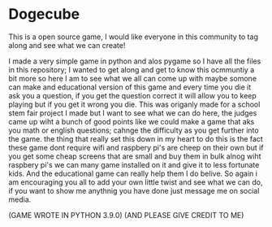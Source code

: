 # Dogecube
This is a open source game, I would like everyone in this community to tag along and see what we can create!

I made a very simple game in python and alos pygame so I have all the files in this repository; I wanted to get along and get to know this ocmmuntiy a bit more so here I am to 
see what we all can come up with maybe somone can make and educational version of this game and every time you die it ask you a question, if you get the question correct it 
will allow you to keep playing but if you get it wrong you die. This was origanly made for a school stem fair project I made but I want to see what we can do here, the judges 
came up wiht a bunch of good points like we could make a game that aks you math or english questions; cahnge the difficulty as you get further into the game. the thing that 
really set this down in my heart to do this is the fact these game dont require wifi and raspbery pi's are cheep on their own but if you get some cheap screens that are small
and buy them in bulk alnog wiht raspbery pi's we can many game installed on it and give it to less fortunate kids. And the educational game can really help them I do belive. 
So again i am encouraging you all to add your own little twist and see what we can do, if you want to show me anythnig you have done just message me on social media.

(GAME WROTE IN PYTHON 3.9.0)
(AND PLEASE GIVE CREDIT TO ME)
